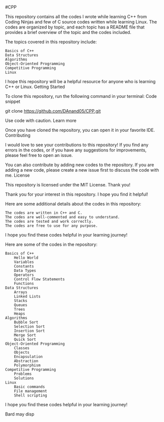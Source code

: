 #CPP

This repository contains all the codes I wrote while learning C++ from Coding Ninjas and few of C source codes written while learning Linux. The codes are organized by topic, and each topic has a README file that provides a brief overview of the topic and the codes included.

The topics covered in this repository include:

    Basics of C++
    Data Structures
    Algorithms
    Object-Oriented Programming
    Competitive Programming
    Linux

I hope this repository will be a helpful resource for anyone who is learning C++ or Linux.
Getting Started

To clone this repository, run the following command in your terminal:
Code snippet

git clone https://github.com/DAnand05/CPP.git

Use code with caution. Learn more

Once you have cloned the repository, you can open it in your favorite IDE.
Contributing

I would love to see your contributions to this repository! If you find any errors in the codes, or if you have any suggestions for improvements, please feel free to open an issue.

You can also contribute by adding new codes to the repository. If you are adding a new code, please create a new issue first to discuss the code with me.
License

This repository is licensed under the MIT License.
Thank you!

Thank you for your interest in this repository. I hope you find it helpful!

Here are some additional details about the codes in this repository:

    The codes are written in C++ and C.
    The codes are well-commented and easy to understand.
    The codes are tested and work correctly.
    The codes are free to use for any purpose.

I hope you find these codes helpful in your learning journey!

Here are some of the codes in the repository:

    Basics of C++
        Hello World
        Variables
        Constants
        Data Types
        Operators
        Control Flow Statements
        Functions
    Data Structures
        Arrays
        Linked Lists
        Stacks
        Queues
        Trees
        Heaps
    Algorithms
        Bubble Sort
        Selection Sort
        Insertion Sort
        Merge Sort
        Quick Sort
    Object-Oriented Programming
        Classes
        Objects
        Encapsulation
        Abstraction
        Polymorphism
    Competitive Programming
        Problems
        Solutions
    Linux
        Basic commands
        File management
        Shell scripting

I hope you find these codes helpful in your learning journey!

Bard may disp
